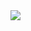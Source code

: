 <img src="https://media1.giphy.com/media/zDJvQRvNS9VAI/giphy.gif?cid=ecf05e47zg3jip1ul7aihztu8aroqaphkfqlxl97kbs48gdd&rid=giphy.gif&ct=g" style="align-item: center, min-width: 100%;" />
